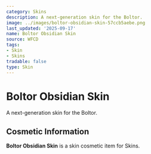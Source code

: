 ```yaml
---
category: Skins
description: A next-generation skin for the Boltor.
image: ../images/boltor-obsidian-skin-57ccb5aebe.png
last_updated: '2025-09-17'
name: Boltor Obsidian Skin
source: WFCD
tags:
- Skin
- Skins
tradable: false
type: Skin
---
```


# Boltor Obsidian Skin

A next-generation skin for the Boltor.

## Cosmetic Information

**Boltor Obsidian Skin** is a skin cosmetic item for Skins.

